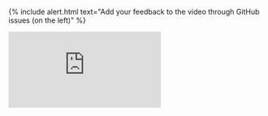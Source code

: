 {% include alert.html text="Add your feedback to the video through GitHub issues (on the left)" %}

<div class="container">
    <div class="row">
        <div class="col">
            <div class="embed-responsive embed-responsive-16by9">
                <iframe class="embed-responsive-item" src="https://www.youtube.com/embed/DakbL_4ppLw" frameborder="0" allowfullscreen></iframe>
            </div>
        </div>
    </div>    
</div>